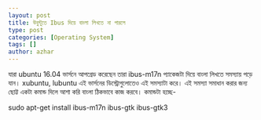 ```yaml
---
layout: post
title: উবুন্টুতে Ibus দিয়ে বাংলা লিখতে না পারলে
type: post
categories: [Operating System]
tags: []
author: azhar
---
```


যারা ubuntu 16.04 ভার্সনে আপগ্রেড করেছেন তারা ibus-m17n প্যাকেজটা দিয়ে বাংলা লিখতে সমস্যায় পড়ে যান। xubuntu, lubuntu এই ভার্সনের ডিস্ট্রোগুলোতেও এই সমস্যাটা করে। এই সমস্যা সমাধান করার জন্য ছোট্ট একটা কমান্ড দিলে আশা করি বাংলা ঠিকভাবে কাজ করবে। কমান্ডটা হচ্ছে-

sudo apt-get install ibus-m17n ibus-gtk ibus-gtk3
